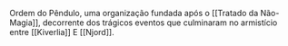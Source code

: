 Ordem do Pêndulo, uma organização fundada após o [[Tratado da Não-Magia]], decorrente dos trágicos eventos que culminaram no armistício entre [[Kiverlia]] E [[Njord]].